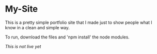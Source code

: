 # My-Site
This is a pretty simple portfolio site that I made just to show people what I know in a clean and simple way.


To run, download the files and 'npm install' the node modules.

*This is not live yet*
